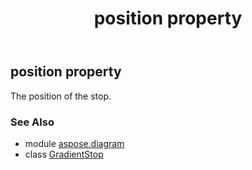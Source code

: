 ﻿---
title: position property
second_title: Aspose.Diagram for Python via .NET API References
description: 
type: docs
weight: 50
url: /python-net/aspose.diagram/gradientstop/position/
is_root: false
---

## position property


The position of the stop.

### See Also
* module [aspose.diagram](../../)
* class [GradientStop](/diagram/python-net/aspose.diagram/gradientstop)
